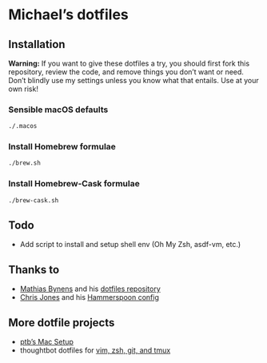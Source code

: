 # Michael’s dotfiles

## Installation

**Warning:** If you want to give these dotfiles a try, you should first fork this repository, review the code, and remove things you don’t want or need. Don’t blindly use my settings unless you know what that entails. Use at your own risk!

### Sensible macOS defaults

```bash
./.macos
```

### Install Homebrew formulae

```bash
./brew.sh
```

### Install Homebrew-Cask formulae

```bash
./brew-cask.sh
```

## Todo

- Add script to install and setup shell env (Oh My Zsh, asdf-vm, etc.)

## Thanks to

* [Mathias Bynens](https://mathiasbynens.be/) and his [dotfiles repository](https://github.com/mathiasbynens/dotfiles)
* [Chris Jones](http://cmsj.net) and his [Hammerspoon config](https://github.com/cmsj/hammerspoon-config)

## More dotfile projects

* [ptb’s Mac Setup](https://github.com/ptb/mac-setup)
* thoughtbot dotfiles for [vim, zsh, git, and tmux](https://github.com/thoughtbot/dotfiles)